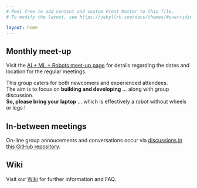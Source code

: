 ```yaml
---
# Feel free to add content and custom Front Matter to this file.
# To modify the layout, see https://jekyllrb.com/docs/themes/#overriding-theme-defaults

layout: home
---
```

## Monthly meet-up

Visit the [AI + ML + Robots meet-up page](https://www.meetup.com/ai-ml-robots)
for details regarding the dates and location for the regular meetings.

This group caters for both newcomers and experienced attendees.<br/>
The aim is to focus on **building and developing** ...
along with group discussion.<br/>
**So, please bring your laptop** ...
which is effectively a robot without wheels or legs !

## In-between meetings

On-line group annoucements and conversations occur via
[discussions in this GitHub repository](https://github.com/ai-ml-robots/ai-ml-robots.github.io/discussions).

## Wiki

Visit our [Wiki](https://github.com/ai-ml-robots/ai-ml-robots.github.io/wiki)
for further information and FAQ.
